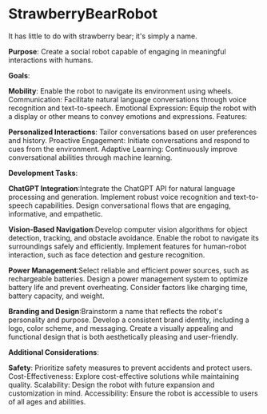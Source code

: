 # StrawberryBearRobot
It has little to do with strawberry bear; it's simply a name.

**Purpose**: Create a social robot capable of engaging in meaningful interactions with humans.

**Goals**:

**Mobility**: Enable the robot to navigate its environment using wheels.
Communication: Facilitate natural language conversations through voice recognition and text-to-speech.
Emotional Expression: Equip the robot with a display or other means to convey emotions and expressions.
Features:

**Personalized Interactions**: Tailor conversations based on user preferences and history.
Proactive Engagement: Initiate conversations and respond to cues from the environment.
Adaptive Learning: Continuously improve conversational abilities through machine learning.

**Development Tasks**:

**ChatGPT Integration**:Integrate the ChatGPT API for natural language processing and generation.
Implement robust voice recognition and text-to-speech capabilities.
Design conversational flows that are engaging, informative, and empathetic.

**Vision-Based Navigation**:Develop computer vision algorithms for object detection, tracking, and obstacle avoidance.
Enable the robot to navigate its surroundings safely and efficiently.
Implement features for human-robot interaction, such as face detection and gesture recognition.

**Power Management**:Select reliable and efficient power sources, such as rechargeable batteries.
Design a power management system to optimize battery life and prevent overheating.
Consider factors like charging time, battery capacity, and weight.

**Branding and Design**:Brainstorm a name that reflects the robot's personality and purpose.
Develop a consistent brand identity, including a logo, color scheme, and messaging.
Create a visually appealing and functional design that is both aesthetically pleasing and user-friendly.

**Additional Considerations**:

**Safety**: Prioritize safety measures to prevent accidents and protect users.
Cost-Effectiveness: Explore cost-effective solutions while maintaining quality.
Scalability: Design the robot with future expansion and customization in mind.
Accessibility: Ensure the robot is accessible to users of all ages and abilities.